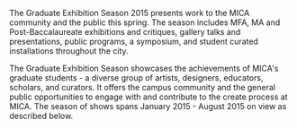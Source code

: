 The Graduate Exhibition Season 2015 presents work to the MICA community and the public this spring. The season includes MFA, MA and Post-Baccalaureate exhibitions and critiques, gallery talks and presentations, public programs, a symposium, and student curated installations throughout the city.

The Graduate Exhibition Season showcases the achievements of MICA's graduate students - a diverse group of artists, designers, educators, scholars, and curators. It offers the campus community and the general public opportunities to engage with and contribute to the create process at MICA. The season of shows spans January 2015 - August 2015 on view as described below.
